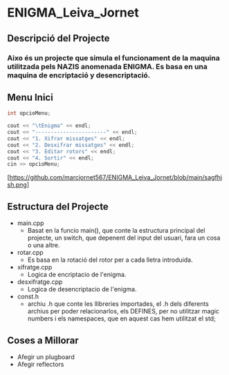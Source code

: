 # ENIGMA_Leiva_Jornet
## Descripció del Projecte
### Aixo és un projecte que simula el funcionament de la maquina utilitzada pels NAZIS anomenada ENIGMA. Es basa en una maquina de encriptació y desencriptació.

## Menu Inici
```cpp
int opcioMenu;

cout << "\tEnigma" << endl;
cout << "-----------------------" << endl;
cout << "1. Xifrar missatges" << endl;
cout << "2. Desxifrar missatges" << endl;
cout << "3. Editar rotors" << endl;
cout << "4. Sortir" << endl;
cin >> opcioMenu;
```
[https://github.com/marcjornet567/ENIGMA_Leiva_Jornet/blob/main/sagfhjsh.png]

## Estructura del Projecte
- main.cpp
    - Basat en la funcio main(), que conte la estructura principal del projecte, un switch, que depenent del input del usuari, fara un cosa o una altre. 
- rotar.cpp
    - Es basa en la rotació del rotor per a cada lletra introduida.
- xifratge.cpp
    - Logica de encriptacio de l'enigma.
- desxifratge.cpp
    - Logica de desencriptacio de l'enigma.
- const.h
    - archiu .h que conte les llibreries importades, el .h dels diferents archius per poder relacionarlos, els DEFINES, per no utilitzar magic numbers i els namespaces, que en aquest cas hem utilitzat el std;

## Coses a Millorar
- Afegir un plugboard
- Afegir reflectors
